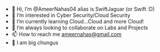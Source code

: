 - 👋 Hi, I’m @AmeerNahas04 alias is SwiftJaguar (or Swift :D)
- 👀 I’m interested in Cyber Security/Cloud Security
- 🌱 I’m currently learning Cloud...Cloud and more Cloud!
- 💞️ I’m always looking to collaborate on Labs and Projects
- 📫 How to reach me ameernahas@gmail.com
- 🐰 I am big chungus
<!---
AmeerNahas04/AmeerNahas04 is a ✨ special ✨ repository because its `README.md` (this file) appears on your GitHub profile.
You can click the Preview link to take a look at your changes.
--->
